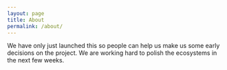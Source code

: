 ```yaml
---
layout: page
title: About
permalink: /about/
---
```


We have only just launched this so people can help us make us some early decisions on the project. We are working hard to polish the ecosystems in the next few weeks.